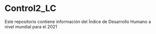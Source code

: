 # Control2_LC
Este repositorio contiene información del Índice de Desarrollo Humano a nivel mundial para el 2021
